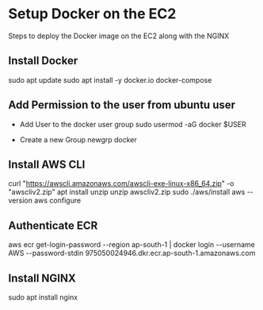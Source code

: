 # Setup Docker on the EC2

Steps to deploy the Docker image on the EC2 along with the NGINX

## Install Docker
sudo apt update
sudo apt install -y docker.io docker-compose

## Add Permission to the user from ubuntu user
- Add User to the docker user group
sudo usermod -aG docker $USER

- Create a new Group
newgrp docker

## Install AWS CLI
curl "https://awscli.amazonaws.com/awscli-exe-linux-x86_64.zip" -o "awscliv2.zip"
apt install unzip
unzip awscliv2.zip
sudo ./aws/install
aws --version
aws configure

## Authenticate ECR
aws ecr get-login-password --region ap-south-1 | docker login --username AWS --password-stdin 975050024946.dkr.ecr.ap-south-1.amazonaws.com


## Install NGINX
sudo apt install nginx
